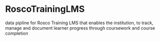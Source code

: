 # RoscoTrainingLMS
data pipline for Rosco Training LMS that enables the institution, to track, manage and document learner progress through coursework and course completion
